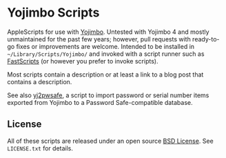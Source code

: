 # Yojimbo Scripts

AppleScripts for use with [Yojimbo](http://barebones.com/products/yojimbo/). Untested with Yojimbo 4 and mostly unmaintained for the past few years; however, pull requests with ready-to-go fixes or improvements are welcome. Intended to be installed in `~/Library/Scripts/Yojimbo/` and invoked with a script runner such as [FastScripts](http://www.red-sweater.com/fastscripts/) (or however you prefer to invoke scripts).

Most scripts contain a description or at least a link to a blog post that contains a description.

See also [yj2pwsafe](https://github.com/anoved/yj2pwsafe/), a script to import password or serial number items exported from Yojimbo to a Password Safe-compatible database.

## License

All of these scripts are released under an open source [BSD License](http://opensource.org/licenses/BSD-3-Clause). See `LICENSE.txt` for details.

